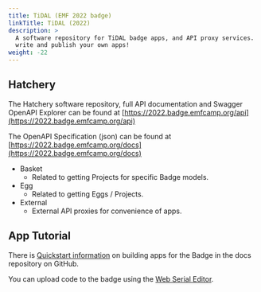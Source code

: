 ```yaml
---
title: TiDAL (EMF 2022 badge)
linkTitle: TiDAL (2022)
description: >
  A software repository for TiDAL badge apps, and API proxy services.  You can
  write and publish your own apps!
weight: -22
---
```


## Hatchery

The Hatchery software repository, full API documentation and Swagger OpenAPI Explorer can be found at [https://2022.badge.emfcamp.org/api](https://2022.badge.emfcamp.org/api)

The OpenAPI Specification (json) can be found at [https://2022.badge.emfcamp.org/docs](https://2022.badge.emfcamp.org/docs)

* Basket
  * Related to getting Projects for specific Badge models.
* Egg
  * Related to getting Eggs / Projects.
* External
  * External API proxies for convenience of apps.

## App Tutorial

There is [Quickstart information](https://github.com/emfcamp/tidal-docs/blob/main/AppQuickstart.md) on building apps for the Badge in the docs repository on GitHub.

You can upload code to the badge using the [Web Serial Editor](https://editor.badge.emfcamp.org/).
